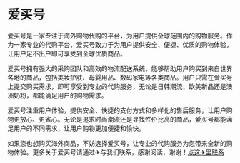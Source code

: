 # 爱买号

爱买号是一家专注于海外购物代购的平台，为用户提供全球范围内的购物服务。作为一家专业的代购平台，爱买号致力于为用户提供安全、便捷、优质的购物体验，让用户足不出户即可享受到全球优质商品。

爱买号拥有强大的采购团队和高效的物流配送系统，能够帮助用户购买到来自世界各地的商品，包括美妆护肤、母婴用品、数码家电等各类商品。用户只需在爱买号上提交购买需求，即可享受到专业的代购服务，无论是日韩潮流、欧美新品还是澳洲奶粉，都能满足用户的购物需求。

爱买号注重用户体验，提供安全、快捷的支付方式和多样化的售后服务，让用户购物更放心、更省心。无论是追求时尚潮流还是寻找性价比高的商品，爱买号都能满足用户的不同需求，让用户购物更加便捷和愉快。

如果您也想购买海外商品，不妨选择爱买号，让专业的代购服务为您带来全新的购物体验。更多关于爱买号请通过✈与我们联系，感谢阅读，谢谢！[点这✈里联系](https://abc.k02.cc)